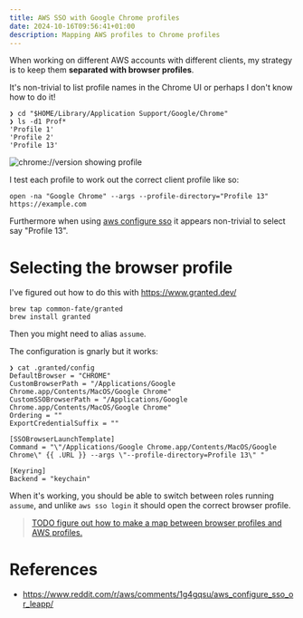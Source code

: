 ```yaml
---
title: AWS SSO with Google Chrome profiles
date: 2024-10-16T09:56:41+01:00
description: Mapping AWS profiles to Chrome profiles
---
```


When working on different AWS accounts with different clients, my strategy is to keep them **separated with browser profiles**.

It's non-trivial to list profile names in the Chrome UI or perhaps I don't know how to do it!

    ❯ cd "$HOME/Library/Application Support/Google/Chrome"
    ❯ ls -d1 Prof*
    'Profile 1'
    'Profile 2'
    'Profile 13'

<img src="https://s.natalian.org/2024-10-31/chrome-profile.png" alt="chrome://version showing profile">

I test each profile to work out the correct client profile like so:

    open -na "Google Chrome" --args --profile-directory="Profile 13" https://example.com

Furthermore when using [aws configure sso](https://docs.aws.amazon.com/cli/latest/userguide/cli-configure-sso.html) it appears non-trivial to select say "Profile 13".

# Selecting the browser profile

I've figured out how to do this with https://www.granted.dev/

    brew tap common-fate/granted
    brew install granted

Then you might need to alias `assume`.

The configuration is gnarly but it works:

    ❯ cat .granted/config
    DefaultBrowser = "CHROME"
    CustomBrowserPath = "/Applications/Google Chrome.app/Contents/MacOS/Google Chrome"
    CustomSSOBrowserPath = "/Applications/Google Chrome.app/Contents/MacOS/Google Chrome"
    Ordering = ""
    ExportCredentialSuffix = ""

    [SSOBrowserLaunchTemplate]
    Command = "\"/Applications/Google Chrome.app/Contents/MacOS/Google Chrome\" {{ .URL }} --args \"--profile-directory=Profile 13\" "

    [Keyring]
    Backend = "keychain"

When it's working, you should be able to switch between roles running `assume`, and unlike `aws sso login` it should open the correct browser profile.

> [TODO figure out how to make a map between browser profiles and AWS profiles.](https://github.com/common-fate/granted/issues/782)

# References

* https://www.reddit.com/r/aws/comments/1g4gqsu/aws_configure_sso_or_leapp/